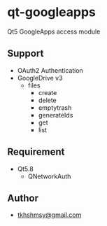 # qt-googleapps
Qt5 GoogleApps access module

## Support
- OAuth2 Authentication
- GoogleDrive v3
    - files
        - create
        - delete
        - emptytrash
        - generateIds
        - get
        - list

## Requirement
- Qt5.8
    - QNetworkAuth

## Author
- tkhshmsy@gmail.com

